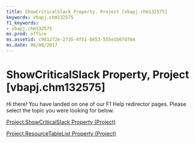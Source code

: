 ```yaml
---
title: ShowCriticalSlack Property, Project [vbapj.chm132575]
keywords: vbapj.chm132575
f1_keywords:
- vbapj.chm132575
ms.prod: office
ms.assetid: c981272e-2735-4f51-b653-555e1b67d764
ms.date: 06/08/2017
---
```



# ShowCriticalSlack Property, Project [vbapj.chm132575]

Hi there! You have landed on one of our F1 Help redirector pages. Please select the topic you were looking for below.

[Project.ShowCriticalSlack Property (Project)](http://msdn.microsoft.com/library/fac1cf14-8f6f-34ca-7bab-71d444e78346%28Office.15%29.aspx)

[Project.ResourceTableList Property (Project)](http://msdn.microsoft.com/library/3d6c7995-4527-1597-ec56-c75d59be131a%28Office.15%29.aspx)


